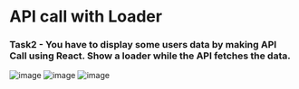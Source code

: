 # API call with Loader
### Task2 - You have to display some users data by making API Call using React. Show a loader while the API fetches the data.

![image](https://user-images.githubusercontent.com/71166016/178049477-edd2cf70-83b2-4c27-aed2-e7caf234e26e.png)
![image](https://user-images.githubusercontent.com/71166016/178049884-43ee02f3-f44f-4b5c-88b0-ece9be2cde5e.png)
![image](https://user-images.githubusercontent.com/71166016/178049282-06c2eca9-f3ce-46ba-8ff0-c6db5a27bc36.png)

